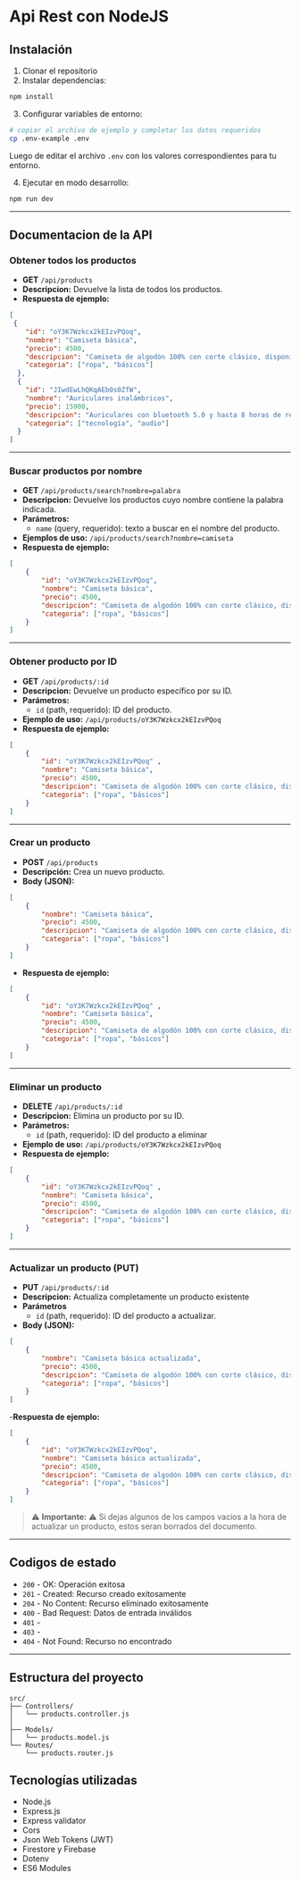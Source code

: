 # Api Rest con NodeJS
## Instalación

1. Clonar el repositorio
2. Instalar dependencias:

```bash
npm install
```

3. Configurar variables de entorno:

```bash
# copiar el archivo de ejemplo y completar los datos requeridos
cp .env-example .env
```

Luego de editar el archivo `.env` con los valores correspondientes para tu entorno.

4. Ejecutar en modo desarrollo:

```bash
npm run dev
```

---

## Documentacion de la API

### Obtener todos los productos

- **GET** `/api/products`
- **Descripcion:** Devuelve la lista de todos los productos.
- **Respuesta de ejemplo:**

```json
[
 {
    "id": "oY3K7Wzkcx2kEIzvPQoq",
    "nombre": "Camiseta básica",
    "precio": 4500,
    "descripcion": "Camiseta de algodón 100% con corte clásico, disponible en varios colores.",
    "categoria": ["ropa", "básicos"]
  },
  {
    "id": "JIwdEwLhQKqAEb0s0ZfW",
    "nombre": "Auriculares inalámbricos",
    "precio": 15900,
    "descripcion": "Auriculares con bluetooth 5.0 y hasta 8 horas de reproducción.",
    "categoria": ["tecnología", "audio"]
  }
]
```
---

### Buscar productos por nombre

- **GET** `/api/products/search?nombre=palabra`
- **Descripcion:** Devuelve los productos cuyo nombre contiene la palabra indicada.
- **Parámetros:**
    - `name` (query, requerido): texto a buscar en el nombre del producto.
- **Ejemplos de uso:** `/api/products/search?nombre=camiseta`
- **Respuesta de ejemplo:**

```json
[
    {
        "id": "oY3K7Wzkcx2kEIzvPQoq",
        "nombre": "Camiseta básica",
        "precio": 4500,
        "descripcion": "Camiseta de algodón 100% con corte clásico, disponible en varios colores.",
        "categoria": ["ropa", "básicos"]
    }
]
```
---

### Obtener producto por ID

- **GET** `/api/products/:id`
- **Descripcion:** Devuelve un producto específico por su ID.
- **Parámetros:** 
    - `id` (path, requerido): ID del producto.
- **Ejemplo de uso:** `/api/products/oY3K7Wzkcx2kEIzvPQoq`
- **Respuesta de ejemplo:**

```json
[
    {
        "id": "oY3K7Wzkcx2kEIzvPQoq" ,
        "nombre": "Camiseta básica",
        "precio": 4500,
        "descripcion": "Camiseta de algodón 100% con corte clásico, disponible en varios colores.",
        "categoria": ["ropa", "básicos"]
    }
]
```
---

### Crear un producto

- **POST** `/api/products`
- **Descripción:** Crea un nuevo producto.
- **Body (JSON):**

```json
[
    {
        "nombre": "Camiseta básica",
        "precio": 4500,
        "descripcion": "Camiseta de algodón 100% con corte clásico, disponible en varios colores.",
        "categoria": ["ropa", "básicos"]
    }
]
```

- **Respuesta de ejemplo:**

```json
[
    {
        "id": "oY3K7Wzkcx2kEIzvPQoq" ,
        "nombre": "Camiseta básica",
        "precio": 4500,
        "descripcion": "Camiseta de algodón 100% con corte clásico, disponible en varios colores.",
        "categoria": ["ropa", "básicos"]
    }
]
```
---

### Eliminar un producto

- **DELETE** `/api/products/:id`
- **Descripcion:** Elimina un producto por su ID.
- **Parámetros:**
    - `id` (path, requerido): ID del producto a eliminar
- **Ejemplo de uso:** `/api/products/oY3K7Wzkcx2kEIzvPQoq`
- **Respuesta de ejemplo:**

```json
[
    {
        "id": "oY3K7Wzkcx2kEIzvPQoq" ,
        "nombre": "Camiseta básica",
        "precio": 4500,
        "descripcion": "Camiseta de algodón 100% con corte clásico, disponible en varios colores.",
        "categoria": ["ropa", "básicos"]
    }
]
```
---

### Actualizar un producto (PUT)
- **PUT** `/api/products/:id`
- **Descripcion:** Actualiza completamente un producto existente
- **Parámetros**
    - `id` (path, requerido): ID del producto a actualizar.
- **Body (JSON):**

```json
[
    {
        "nombre": "Camiseta básica actualizada",
        "precio": 4500,
        "descripcion": "Camiseta de algodón 100% con corte clásico, disponible en varios colores.",
        "categoria": ["ropa", "básicos"]
    }
]
```

-**Respuesta de ejemplo:**

```json
[
    {
        "id": "oY3K7Wzkcx2kEIzvPQoq",
        "nombre": "Camiseta básica actualizada",
        "precio": 4500,
        "descripcion": "Camiseta de algodón 100% con corte clásico, disponible en varios colores.",
        "categoria": ["ropa", "básicos"]
    }
]
```

> ⚠️ **Importante:** ⚠️ 
> Si dejas algunos de los campos vacios a la hora de actualizar un producto, estos seran borrados del documento.

---

## Codigos de estado

- `200` - OK: Operación exitosa
- `201` - Created: Recurso creado exitosamente
- `204` - No Content: Recurso eliminado exitosamente
- `400` - Bad Request: Datos de entrada inválidos
- `401` -
- `403` -
- `404` - Not Found: Recurso no encontrado

---

## Estructura del proyecto

```
src/
├── Controllers/
│   └── products.controller.js
│ 
├── Models/
│   └── products.model.js
└── Routes/
    └── products.router.js

```

## Tecnologías utilizadas

- Node.js
- Express.js
- Express validator
- Cors
- Json Web Tokens (JWT)
- Firestore y Firebase
- Dotenv
- ES6 Modules
